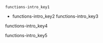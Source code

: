 ```ngMeta
functions-intro_key1
```
- functions-intro_key2
functions-intro_key3

functions-intro_key4

functions-intro_key5